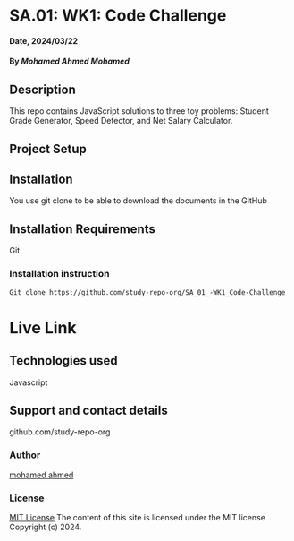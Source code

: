 # SA.01: WK1: Code Challenge

#### Date, 2024/03/22

#### By *Mohamed Ahmed Mohamed*

## Description
This repo contains JavaScript solutions to three toy problems: Student Grade Generator, Speed Detector, and Net Salary Calculator.

## Project Setup

## Installation
You use git clone to be able to download the documents in the GitHub

## Installation Requirements
Git

### Installation instruction
```
Git clone https://github.com/study-repo-org/SA_01_-WK1_Code-Challenge

```

# Live Link


## Technologies used
Javascript

## Support and contact details
github.com/study-repo-org

### Author
[mohamed ahmed](https://github.com/study-repo-org)

### License
[MIT License](LICENSE)
The content of this site is licensed under the MIT license
Copyright (c) 2024.

